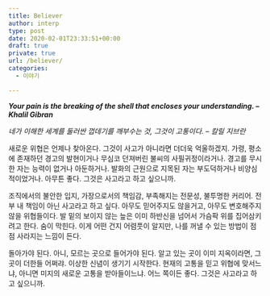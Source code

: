 ```yaml
---
title: Believer
author: interp
type: post
date: 2020-02-01T23:33:51+00:00
draft: true
private: true
url: /believer/
categories:
  - 이야기

---
```

_**Your pain is the breaking of the shell that encloses your understanding. &#8211;** <span class="authorOrTitle"><strong>Khalil Gibran</strong> </span>_
  
_네가 이해한 세계를 둘러싼 껍데기를 깨부수는 것, 그것이 고통이다. &#8211; 칼릴 지브란_

새로운 위협은 언제나 찾아온다. 그것이 사고가 아니라면 더더욱 억울하겠지. 가령, 평소에 존재하던 경고의 발현이거나 무심코 던져버린 불씨의 사필귀정이라거나. 경고를 무시한 자는 능력이 없거나 아둔하거나. 발화의 근원으로 지목된 자는 부도덕하거나 비양심적이었거나. 아무튼 좋다. 그것은 사고라고 하고 싶으니까.

조직에서의 불안한 입지, 가장으로서의 책임감, 부족해지는 전문성, 불투명한 커리어. 전부 내 책임이 아닌 사고라고 하고 싶다. 아무도 믿어주지도 않을거고, 아무도 변호해주지 않을 위협들이다. 발 밑의 보이지 않는 늪은 이미 하반신을 넘어서 가슴팍 위를 집어삼키려고 한다. 숨이 막힌다. 이게 어떤 건지 어렴풋이 알지만, 나를 꺼낼 수 있는 방법이 점점 사라지는 느낌이 든다.

돌아가야 된다. 아니, 모르는 곳으로 들어가야 된다. 알고 있는 곳이 이미 지옥이라면, 그 곳이 더한들 어쩌랴. 이상한 신념이 생기기 시작한다. 현재의 고통을 믿고 위협에 맞서느냐, 아니면 미지의 새로운 고통을 받아들이느냐. 어느 쪽이든 좋다. 그것은 사고라고 하고 싶으니까.